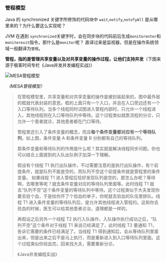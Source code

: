 ### 管程模型

Java 的 synchronized 关键字所修饰的代码块中 `wait`,`notify`,`notofyAll` 是从哪里来的？为什么要这么实现呢？

JVM 在遇到 `synchronized`关键字时，会在同步块的代码前后生成`monitorenter`和`moniterexit`指令，那什么是`monitor`呢？ 直译过来是监视器，但是在操作系统领域一般翻译为`管程`。

**管程，指的是管理共享变量以及对共享变量的操作过程，让他们支持并发**（下图来源于极客时间专栏《Java并发并发编程实战》）





![MESA管程模型](https://raw.githubusercontent.com/LiuKay/markdown_pics/master/img/20200518214015.png)

​																							*（MESA管程模型）*

> 在管程模型里，共享变量和对共享变量的操作是被封装起来的，图中最外层的框就代表封装的意思。框的上面只有一个入口，并且在入口旁边还有一个入口等待队列。当多个线程同时试图进入管程内部时，只允许一个线程进入，其他线程则在入口等待队列中等待。这个过程类似就医流程的分诊，只允许一个患者就诊，其他患者都在门口等待。
>
> 管程里还引入了条件变量的概念，而且**每个条件变量都对应有一个等待队列**，如上图，条件变量 A 和条件变量 B 分别都有自己的等待队列。
>
> 那条件变量和等待队列的作用是什么呢？其实就是解决线程同步问题。你也可以结合上面提到的入队出队例子加深一下理解。
>
> 假设有个线程 T1 执行出队操作，不过需要注意的是执行出队操作，有个前提条件，就是队列不能是空的，而队列不空这个前提条件就是管程里的条件变量。 如果线程 T1 进入管程后恰好发现队列是空的，那怎么办呢？等待啊，去哪里等呢？就去条件变量对应的等待队列里面等。此时线程 T1 就去“队列不空”这个条件变量的等待队列中等待。这个过程类似于大夫发现你要去验个血，于是给你开了个验血的单子，你呢就去验血的队伍里排队。线程 T1 进入条件变量的等待队列后，是允许其他线程进入管程的。这和你去验血的时候，医生可以给其他患者诊治，道理都是一样的。
>
> 再假设之后另外一个线程 T2 执行入队操作，入队操作执行成功之后，“队列不空”这个条件对于线程 T1 来说已经满足了，此时线程 T2 要通知 T1，告诉它需要的条件已经满足了。当线程 T1 得到通知后，会从等待队列里面出来，但是出来之后不是马上执行，而是重新进入到入口等待队列里面。这个过程类似你验血完，回来找大夫，需要重新分诊。
>
> 《Java并发编程实战》